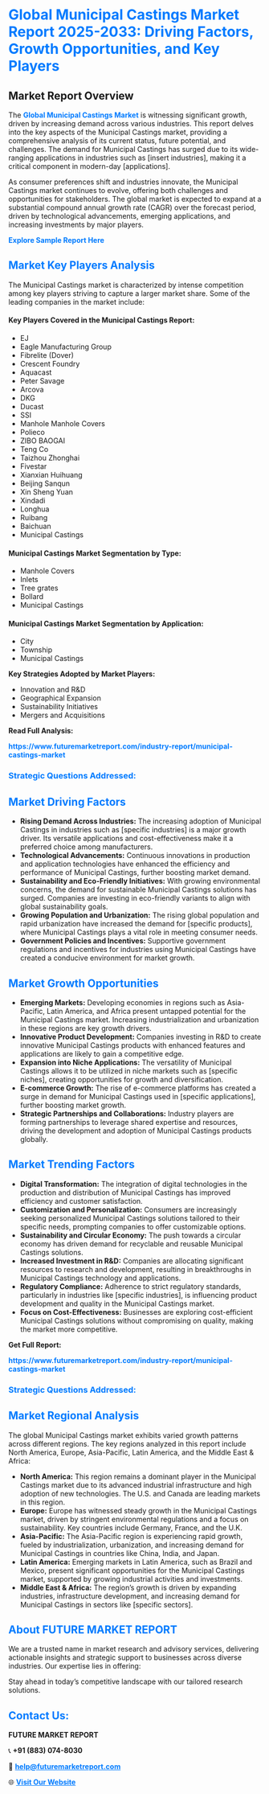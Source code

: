 <h1 style="color: #007BFF;">Global Municipal Castings Market Report 2025-2033: Driving Factors, Growth Opportunities, and Key Players</h1>

<section id="overview">
<h2>Market Report Overview</h2>
<p>The <a href="https://www.futuremarketreport.com/industry-report/municipal-castings-market" style="color: #007BFF; text-decoration: none;"><strong>Global Municipal Castings Market</strong></a> is witnessing significant growth, driven by increasing demand across various industries. This report delves into the key aspects of the Municipal Castings market, providing a comprehensive analysis of its current status, future potential, and challenges. The demand for Municipal Castings has surged due to its wide-ranging applications in industries such as [insert industries], making it a critical component in modern-day [applications].</p>
<p>As consumer preferences shift and industries innovate, the Municipal Castings market continues to evolve, offering both challenges and opportunities for stakeholders. The global market is expected to expand at a substantial compound annual growth rate (CAGR) over the forecast period, driven by technological advancements, emerging applications, and increasing investments by major players.</p>
</section>

<section id="overview">
<p><a href="https://www.futuremarketreport.com/request-sample/reportId=108007" style="color: #007BFF; text-decoration: none;"><strong>Explore Sample Report Here</strong></a></p>
</section>

<section id="key-players">
<h2 style="color: #007BFF;">Market Key Players Analysis</h2>
<p>The Municipal Castings market is characterized by intense competition among key players striving to capture a larger market share. Some of the leading companies in the market include:</p>
<h4>Key Players Covered in the Municipal Castings Report:</h4>
<ul><li>EJ</li><li>Eagle Manufacturing Group</li><li>Fibrelite (Dover)</li><li>Crescent Foundry</li><li>Aquacast</li><li>Peter Savage</li><li>Arcova</li><li>DKG</li><li>Ducast</li><li>SSI</li><li>Manhole Manhole Covers</li><li>Polieco</li><li>ZIBO BAOGAI</li><li>Teng Co</li><li>Taizhou Zhonghai</li><li>Fivestar</li><li>Xianxian Huihuang</li><li>Beijing Sanqun</li><li>Xin Sheng Yuan</li><li>Xindadi</li><li>Longhua</li><li>Ruibang</li><li>Baichuan</li><li>Municipal Castings</li></ul>
<h4>Municipal Castings Market Segmentation by Type:</h4>
<ul><li>Manhole Covers</li><li>Inlets</li><li>Tree grates</li><li>Bollard</li><li>Municipal Castings</li></ul>

<h4>Municipal Castings Market Segmentation by Application:</h4>
<ul><li>City</li><li>Township</li><li>Municipal Castings</li></ul>
<p><strong>Key Strategies Adopted by Market Players:</strong></p>
<ul>
<li>Innovation and R&D</li>
<li>Geographical Expansion</li>
<li>Sustainability Initiatives</li>
<li>Mergers and Acquisitions</li>
</ul>
</section>

<section>
<p><strong>Read Full Analysis: </strong></p><a href="https://www.futuremarketreport.com/industry-report/municipal-castings-market" style="color: #007BFF; text-decoration: none;"><strong>https://www.futuremarketreport.com/industry-report/municipal-castings-market</strong></a>
<h3 style="color: #007BFF;">Strategic Questions Addressed:</h3>
</section>

<section id="driving-factors">
<h2 style="color: #007BFF;">Market Driving Factors</h2>
<ul>
<li><strong>Rising Demand Across Industries:</strong> The increasing adoption of Municipal Castings in industries such as [specific industries] is a major growth driver. Its versatile applications and cost-effectiveness make it a preferred choice among manufacturers.</li>
<li><strong>Technological Advancements:</strong> Continuous innovations in production and application technologies have enhanced the efficiency and performance of Municipal Castings, further boosting market demand.</li>
<li><strong>Sustainability and Eco-Friendly Initiatives:</strong> With growing environmental concerns, the demand for sustainable Municipal Castings solutions has surged. Companies are investing in eco-friendly variants to align with global sustainability goals.</li>
<li><strong>Growing Population and Urbanization:</strong> The rising global population and rapid urbanization have increased the demand for [specific products], where Municipal Castings plays a vital role in meeting consumer needs.</li>
<li><strong>Government Policies and Incentives:</strong> Supportive government regulations and incentives for industries using Municipal Castings have created a conducive environment for market growth.</li>
</ul>
</section>

<section id="growth-opportunities">
<h2 style="color: #007BFF;">Market Growth Opportunities</h2>
<ul>
<li><strong>Emerging Markets:</strong> Developing economies in regions such as Asia-Pacific, Latin America, and Africa present untapped potential for the Municipal Castings market. Increasing industrialization and urbanization in these regions are key growth drivers.</li>
<li><strong>Innovative Product Development:</strong> Companies investing in R&D to create innovative Municipal Castings products with enhanced features and applications are likely to gain a competitive edge.</li>
<li><strong>Expansion into Niche Applications:</strong> The versatility of Municipal Castings allows it to be utilized in niche markets such as [specific niches], creating opportunities for growth and diversification.</li>
<li><strong>E-commerce Growth:</strong> The rise of e-commerce platforms has created a surge in demand for Municipal Castings used in [specific applications], further boosting market growth.</li>
<li><strong>Strategic Partnerships and Collaborations:</strong> Industry players are forming partnerships to leverage shared expertise and resources, driving the development and adoption of Municipal Castings products globally.</li>
</ul>
</section>

<section id="trending-factors">
<h2 style="color: #007BFF;">Market Trending Factors</h2>
<ul>
<li><strong>Digital Transformation:</strong> The integration of digital technologies in the production and distribution of Municipal Castings has improved efficiency and customer satisfaction.</li>
<li><strong>Customization and Personalization:</strong> Consumers are increasingly seeking personalized Municipal Castings solutions tailored to their specific needs, prompting companies to offer customizable options.</li>
<li><strong>Sustainability and Circular Economy:</strong> The push towards a circular economy has driven demand for recyclable and reusable Municipal Castings solutions.</li>
<li><strong>Increased Investment in R&D:</strong> Companies are allocating significant resources to research and development, resulting in breakthroughs in Municipal Castings technology and applications.</li>
<li><strong>Regulatory Compliance:</strong> Adherence to strict regulatory standards, particularly in industries like [specific industries], is influencing product development and quality in the Municipal Castings market.</li>
<li><strong>Focus on Cost-Effectiveness:</strong> Businesses are exploring cost-efficient Municipal Castings solutions without compromising on quality, making the market more competitive.</li>
</ul>
</section>

<section>
<p><strong>Get Full Report: </strong></p><a href="https://www.futuremarketreport.com/industry-report/municipal-castings-market" style="color: #007BFF; text-decoration: none;"><strong>https://www.futuremarketreport.com/industry-report/municipal-castings-market</strong></a>
<h3 style="color: #007BFF;">Strategic Questions Addressed:</h3>
</section>


<section id="regional-analysis">
<h2 style="color: #007BFF;">Market Regional Analysis</h2>
<p>The global Municipal Castings market exhibits varied growth patterns across different regions. The key regions analyzed in this report include North America, Europe, Asia-Pacific, Latin America, and the Middle East & Africa:</p>
<ul>
<li><strong>North America:</strong> This region remains a dominant player in the Municipal Castings market due to its advanced industrial infrastructure and high adoption of new technologies. The U.S. and Canada are leading markets in this region.</li>
<li><strong>Europe:</strong> Europe has witnessed steady growth in the Municipal Castings market, driven by stringent environmental regulations and a focus on sustainability. Key countries include Germany, France, and the U.K.</li>
<li><strong>Asia-Pacific:</strong> The Asia-Pacific region is experiencing rapid growth, fueled by industrialization, urbanization, and increasing demand for Municipal Castings in countries like China, India, and Japan.</li>
<li><strong>Latin America:</strong> Emerging markets in Latin America, such as Brazil and Mexico, present significant opportunities for the Municipal Castings market, supported by growing industrial activities and investments.</li>
<li><strong>Middle East & Africa:</strong> The region’s growth is driven by expanding industries, infrastructure development, and increasing demand for Municipal Castings in sectors like [specific sectors].</li>
</ul>
</section>

<footer>
<h2 style="color: #007BFF;">About FUTURE MARKET REPORT</h2>
<p>We are a trusted name in market research and advisory services, delivering actionable insights and strategic support to businesses across diverse industries. Our expertise lies in offering:</p>

<p>Stay ahead in today’s competitive landscape with our tailored research solutions.</p>

<h2 style="color: #007BFF;">Contact Us:</h2>
<p><strong>FUTURE MARKET REPORT</strong></p>
<p>📞 <strong>+91 (883) 074-8030</strong></p>
<p>📧 <strong><a href="mailto:help@futuremarketreport.com" style="color: #007BFF;">help@futuremarketreport.com</a></strong></p>
<p>🌐 <strong><a href="https://www.futuremarketreport.com/" style="color: #007BFF;">Visit Our Website</a></strong></p>
</footer>